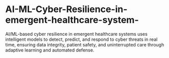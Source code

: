 # AI-ML-Cyber-Resilience-in-emergent-healthcare-system-
AI/ML-based cyber resilience in emergent healthcare systems uses intelligent models to detect, predict, and respond to cyber threats in real time, ensuring data integrity, patient safety, and uninterrupted care through adaptive learning and automated defense.

